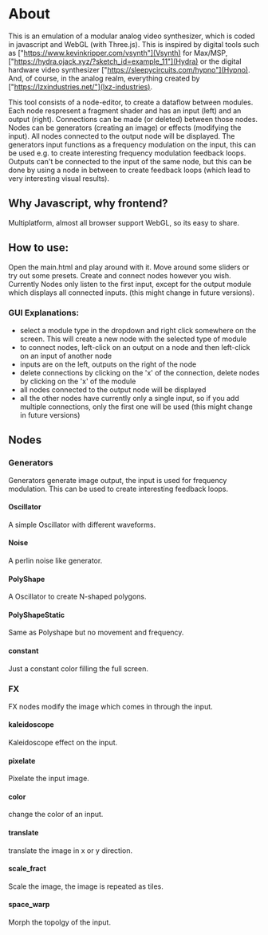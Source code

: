 # About

This is an emulation of a modular analog video synthesizer, which is coded in javascript and
WebGL (with Three.js).
This is inspired by digital tools such as 
["https://www.kevinkripper.com/vsynth"](Vsynth) for Max/MSP, ["https://hydra.ojack.xyz/?sketch_id=example_11"](Hydra) or the digital hardware video synthesizer ["https://sleepycircuits.com/hypno"](Hypno). And, of course, in the analog realm, everything created by ["https://lzxindustries.net/"](lxz-industries).
            
This tool consists of a node-editor, to create a dataflow between modules. Each node respresent a fragment shader and has an input (left) and an output (right). Connections can be made (or deleted) between those nodes.
Nodes can be generators (creating an image) or effects (modifying the input). All nodes connected to the output node will be displayed. The generators input functions as a frequency modulation on the input, this can be used e.g. to create
interesting frequency modulation feedback loops.
Outputs can't be connected to the input of the same node, but this can be done by using a node in between to create feedback loops (which lead to very interesting visual results).

## Why Javascript, why frontend?

Multiplatform, almost all browser support WebGL, so its easy to share.

## How to use:

Open the main.html and play around with it. Move around some sliders or try out some presets. Create and connect nodes however you wish.
Currently Nodes only listen to the first input, except for the output module which displays all connected inputs. (this might change in future versions).

### GUI Explanations:

- select a module type in the dropdown and right click somewhere on the screen. This will create a new node with the selected type of module
- to connect nodes, left-click on an output on a node and then left-click on an input of another node
- inputs are on the left, outputs on the right of the node
- delete connections by clicking on the 'x' of the connection, delete nodes by clicking on the 'x' of the module
- all nodes connected to the output node will be displayed
- all the other nodes have currently only a single input, so if you add multiple connections, only the first one will be used (this might change in future versions)


## Nodes

### Generators

Generators generate image output, the input is used for frequency modulation.
This can be used to create interesting feedback loops.

#### Oscillator

A simple Oscillator with different waveforms.

#### Noise

A perlin noise like generator.

#### PolyShape

A Oscillator to create N-shaped polygons.

#### PolyShapeStatic

Same as Polyshape but no movement and frequency.

#### constant

Just a constant color filling the full screen.


### FX

FX nodes modify the image which comes in through the input.

#### kaleidoscope

Kaleidoscope effect on the input.

#### pixelate

Pixelate the input image.

#### color

change the color of an input.

####  translate

translate the image in x or y direction.

#### scale_fract

Scale the image, the image is repeated as tiles.

#### space_warp

Morph the topolgy of the input.